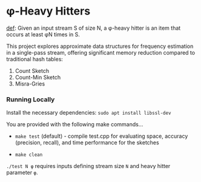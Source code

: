 # &phi;-Heavy Hitters
<u>def</u>: Given an input stream S of size N, a φ-heavy hitter is an item that occurs at least φN times in S.

This project explores approximate data structures for frequency estimation in a single-pass stream, offering significant memory reduction compared to traditional hash tables:
1. Count Sketch
2. Count-Min Sketch
3. Misra-Gries

### Running Locally
Install the necessary dependencies: `sudo apt install libssl-dev`

You are provided with the following make commands...

- `make test` (default) - compile test.cpp for evaluating space, accuracy (precision, recall), and time performance for the sketches

- `make clean`

`./test N φ` requires inputs defining stream size `N` and heavy hitter parameter `φ`.
